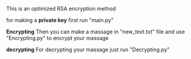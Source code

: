 This is an optimized RSA encryption method

for making a **private key** first run
"main.py"

**Encrypting**
Then you can make a massage in "new_text.txt" file
and use "Encrypting.py" to encrypt your massage

**decrypting**
For decrypting your massage just run "Decrypting.py"